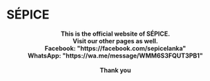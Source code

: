 # SÉPICE

<p align="center">
    <b>This is the official website of SÉPICE.</b>
    <br />
    <b>Visit our other pages as well.</b><br />
    <b>Facebook: "https://facebook.com/sepicelanka"</b><br />
    <b>WhatsApp: "https://wa.me/message/WMM6S3FQUT3PB1"</b><br />
    <br />
    <b>Thank you</b><br />

</p>


